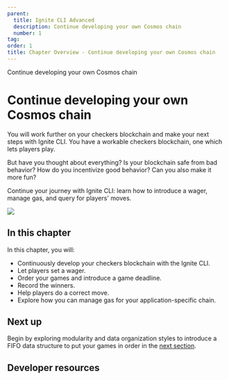 ```yaml
---
parent:
  title: Ignite CLI Advanced
  description: Continue developing your own Cosmos chain
  number: 1
tag:
order: 1
title: Chapter Overview - Continue developing your own Cosmos chain
---
```


<div class="tm-overline tm-rf-1 tm-lh-title tm-medium tm-muted">Continue developing your own Cosmos chain</div>
<h1 class="mt-4 mb-6">Continue developing your own Cosmos chain</h1>

You will work further on your checkers blockchain and make your next steps with Ignite CLI. You have a workable checkers blockchain, one which lets players play.

But have you thought about everything? Is your blockchain safe from bad behavior? How do you incentivize good behavior? Can you also make it more fun?

Continue your journey with Ignite CLI: learn how to introduce a wager, manage gas, and query for players' moves.

![](./images)

## In this chapter

<HighlightBox type="learning">

In this chapter, you will:

* Continuously develop your checkers blockchain with the Ignite CLI.
* Let players set a wager.
* Order your games and introduce a game deadline.
* Record the winners.
* Help players do a correct move.
* Explore how you can manage gas for your application-specific chain.

</HighlightBox>

<card-module/>

## Next up

Begin by exploring modularity and data organization styles to introduce a FIFO data structure to put your games in order in the [next section](./1-game-fifo.md).

## Developer resources

<div v-for="resource in $themeConfig.resources">
  <Resource
    :title="resource.title"
    :description="resource.description"
    :links="resource.links"
    :image="resource.image"
    :large="true"
  />
  <br/>
</div>
